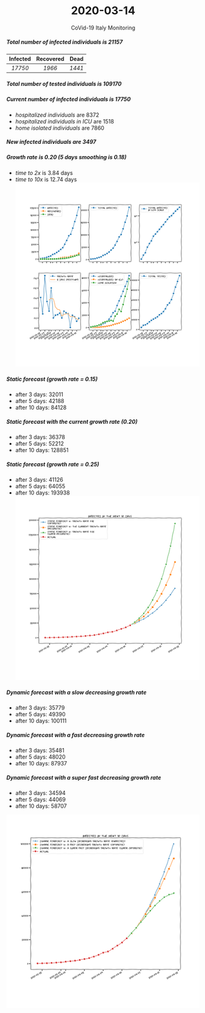 <div align='center'>

# 2020-03-14
CoVid-19 Italy Monitoring
</div>

##### Total number of infected individuals is 21157
Infected | Recovered | Dead
:---: | :---: | :---:
*17750* | *1966* | *1441*
##### Total number of tested individuals is 109170

##### Current number of infected individuals is 17750
- *hospitalized individuals* are 8372
- *hospitalized individuals in ICU* are 1518
- *home isolated individuals* are 7860

##### New infected individuals are 3497

##### Growth rate is 0.20 (5 days smoothing is 0.18)
- *time to 2x* is 3.84 days
- *time to 10x* is 12.74 days
![stats][stats]
##### Static forecast (growth rate = 0.15)
- after 3 days: 32011
- after 5 days: 42188
- after 10 days: 84128
##### Static forecast with the current growth rate (0.20)
- after 3 days: 36378
- after 5 days: 52212
- after 10 days: 128851
##### Static forecast (growth rate = 0.25)
- after 3 days: 41126
- after 5 days: 64055
- after 10 days: 193938
![static_forecast][static_forecast]

##### Dynamic forecast with a slow decreasing growth rate
- after 3 days: 35779
- after 5 days: 49390
- after 10 days: 100111
##### Dynamic forecast with a fast decreasing growth rate
- after 3 days: 35481
- after 5 days: 48020
- after 10 days: 87937
##### Dynamic forecast with a super fast decreasing growth rate
- after 3 days: 34594
- after 5 days: 44069
- after 10 days: 58707

![dynamic_forecast][dynamic_forecast]

[stats]: stats.png
[static_forecast]: static_forecast.png
[dynamic_forecast]: dynamic_forecast.png
